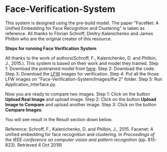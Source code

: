 # Face-Verification-System
This system is designed using the pre-build model. The paper "FaceNet: A Unified Embedding for Face Recognition and Clustering" is taken as reference. All thanks to Florian Schroff, Dmitry Kalenichenko and James Philbin who are the original creator of this resource.

**Steps for running Face Verification System**

All thanks to the work of authors(Schroff, F., Kalenichenko, D. and Philbin, J., 2015.). This system is based on their work and model they trained.
Step 1: Download the pretrained model from [here](https://drive.google.com/open?id=1EXPBSXwTaqrSC0OhUdXNmKSh9qJUQ55-).
Step 2: Download the code.
Step 3: Download the [LFW](http://vis-www.cs.umass.edu/lfw/lfw.tgz) images for verification.
Step 4: Put all the those LFW images on "Face-Verification-System/Images/lfw 2" folder.
Step 5: Run Application_Interface.py.

Now you are ready to compare two images.
Step 1: Click on the button **Upload Real Image** and upload image.
Step 2: Click on the button **Upload Image to Compare** and upload another image.
Step 3: Click on the button **Compare Images**.

You will see result in the Result section down below.

Reference: Schroff, F., Kalenichenko, D. and Philbin, J., 2015. Facenet: A unified embedding for face recognition and clustering. In _Proceedings of the IEEE conference on computer vision and pattern recognition_ (pp. 815-823). Retrieved 4 Oct 2019) 

